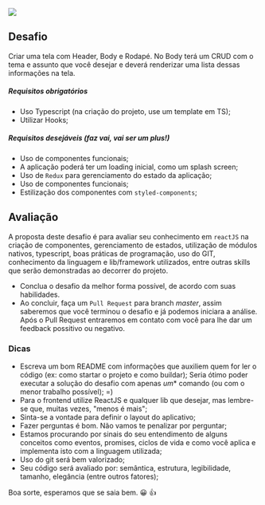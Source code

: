 ![](https://app-qrcode-aquivo-importacao-modelo.s3.amazonaws.com/chanllengeLayoutGithub.png)

## Desafio
Criar uma tela com Header, Body e Rodapé. No Body terá um CRUD com o tema e assunto
que você desejar e deverá renderizar uma lista dessas informações na tela.

##### Requisitos obrigatórios
- Uso Typescript (na criação do projeto, use um template em TS);
- Utilizar Hooks;

##### Requisitos desejáveis (faz vai, vai ser um plus!)
- Uso de componentes funcionais;
- A aplicação poderá ter um loading inicial, como um splash screen;
- Uso de `Redux` para gerenciamento do estado da aplicação;
- Uso de componentes funcionais; 
- Estilização dos componentes com `styled-components`;

## Avaliação
A proposta deste desafio é para avaliar seu conhecimento em `reactJS` na criação de componentes, gerenciamento de estados, utilização de módulos nativos, typescript, boas práticas de programação, uso do GIT, conhecimento da linguagem e lib/framework utilizados, entre outras skills que serão demonstradas ao decorrer do projeto.

- Conclua o desafio da melhor forma possível, de acordo com suas habilidades.
- Ao concluir, faça um `Pull Request` para branch *master*, assim saberemos que
você terminou o desafio e já podemos iniciara a análise. Após o Pull Request
entraremos em contato com você para lhe dar um feedback possitivo ou negativo.

### Dicas

* Escreva um bom README com informações que auxiliem quem for ler o código (ex: como startar o projeto e como buildar);
 Seria ótimo poder executar a solução do desafio com apenas *um** comando (ou com o menor trabalho possível); =)
* Para o frontend utilize ReactJS e qualquer lib que desejar, mas lembre-se que, muitas vezes, "menos é mais";
* Sinta-se a vontade para definir o layout do aplicativo;
* Fazer perguntas é bom. Não vamos te penalizar por perguntar;
* Estamos procurando por sinais do seu entendimento de alguns conceitos como eventos, promises, ciclos de vida e como você aplica e implementa isto com a linguagem utilizada;
* Uso do git será bem valorizado;
* Seu código será avaliado por: semântica, estrutura, legibilidade, tamanho, elegância (entre outros fatores);


Boa sorte, esperamos que se saia bem. :grinning: :thumbsup: